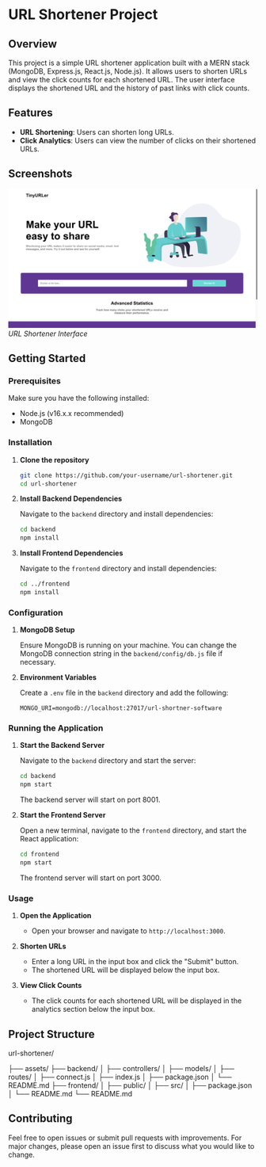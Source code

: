 # URL Shortener Project

## Overview

This project is a simple URL shortener application built with a MERN stack (MongoDB, Express.js, React.js, Node.js). It allows users to shorten URLs and view the click counts for each shortened URL. The user interface displays the shortened URL and the history of past links with click counts.

## Features

- **URL Shortening**: Users can shorten long URLs.
- **Click Analytics**: Users can view the number of clicks on their shortened URLs.

## Screenshots

![URL Shortener](assets/Screenshot2.png)
*URL Shortener Interface*

## Getting Started

### Prerequisites

Make sure you have the following installed:

- Node.js (v16.x.x recommended)
- MongoDB

### Installation

1. **Clone the repository**

    ```bash
    git clone https://github.com/your-username/url-shortener.git
    cd url-shortener
    ```

2. **Install Backend Dependencies**

    Navigate to the `backend` directory and install dependencies:

    ```bash
    cd backend
    npm install
    ```

3. **Install Frontend Dependencies**

    Navigate to the `frontend` directory and install dependencies:

    ```bash
    cd ../frontend
    npm install
    ```

### Configuration

1. **MongoDB Setup**

    Ensure MongoDB is running on your machine. You can change the MongoDB connection string in the `backend/config/db.js` file if necessary.

2. **Environment Variables**

    Create a `.env` file in the `backend` directory and add the following:

    ```plaintext
    MONGO_URI=mongodb://localhost:27017/url-shortner-software
    ```

### Running the Application

1. **Start the Backend Server**

    Navigate to the `backend` directory and start the server:

    ```bash
    cd backend
    npm start
    ```

    The backend server will start on port 8001.

2. **Start the Frontend Server**

    Open a new terminal, navigate to the `frontend` directory, and start the React application:

    ```bash
    cd frontend
    npm start
    ```

    The frontend server will start on port 3000.

### Usage

1. **Open the Application**

    - Open your browser and navigate to `http://localhost:3000`.

2. **Shorten URLs**

    - Enter a long URL in the input box and click the "Submit" button.
    - The shortened URL will be displayed below the input box.

3. **View Click Counts**

    - The click counts for each shortened URL will be displayed in the analytics section below the input box.

## Project Structure

url-shortener/

├── assets/
├── backend/
│ ├── controllers/
│ ├── models/
│ ├── routes/
│ ├── connect.js
│ ├── index.js
│ ├── package.json
│ └── README.md
├── frontend/
│ ├── public/
│ ├── src/
│ ├── package.json
│ └── README.md
└── README.md

## Contributing

Feel free to open issues or submit pull requests with improvements. For major changes, please open an issue first to discuss what you would like to change.
